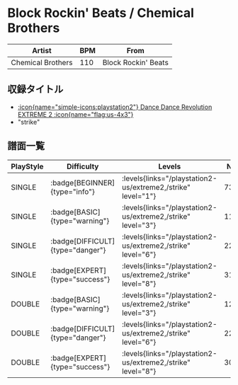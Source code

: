 # Block Rockin' Beats / Chemical Brothers

|Artist|BPM|From|
|------|---|----|
|Chemical Brothers|110|Block Rockin' Beats|

## 収録タイトル

- [:icon{name="simple-icons:playstation2"} Dance Dance Revolution EXTREME 2 :icon{name="flag:us-4x3"}](/playstation2-us/extreme2)
- "strike"

## 譜面一覧

|PlayStyle|Difficulty|Levels|Notes|Movie|
|---------|----------|------|-----|-----|
|SINGLE| :badge[BEGINNER]{type="info"}| :levels{links="/playstation2-us/extreme2,/strike" level="1"}|73/0||
|SINGLE| :badge[BASIC]{type="warning"}| :levels{links="/playstation2-us/extreme2,/strike" level="3"}|110/22||
|SINGLE| :badge[DIFFICULT]{type="danger"}| :levels{links="/playstation2-us/extreme2,/strike" level="6"}|224/0||
|SINGLE| :badge[EXPERT]{type="success"}| :levels{links="/playstation2-us/extreme2,/strike" level="8"}|311/3||
|DOUBLE| :badge[BASIC]{type="warning"}| :levels{links="/playstation2-us/extreme2,/strike" level="3"}|128/2||
|DOUBLE| :badge[DIFFICULT]{type="danger"}| :levels{links="/playstation2-us/extreme2,/strike" level="6"}|223/0||
|DOUBLE| :badge[EXPERT]{type="success"}| :levels{links="/playstation2-us/extreme2,/strike" level="8"}|306/3||
